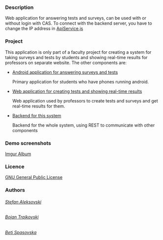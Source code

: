 ### Description
Web application for answering tests and surveys, can be used with or without login with CAS. To connect with the backend server, you have to change the IP address in [ApiService.js](https://github.com/sAleksovski/FinkiAskWeb/blob/master/js/services/ApiService.js)

### Project
This application is only part of a faculty project for creating a system for taking surveys and tests by students and showing real-time results for professors on separate website. The other components are:
* [Android application for answering surveys and tests](https://github.com/sAleksovski/FinkiASK)

  Primary application for students who have phones running android.

* [Web application for creating tests and showing real-time results](https://github.com/vladicaku/finki-ask-frontend)

  Web application used by professors to create tests and surveys and get real-time results for them.

* [Backend for this system](https://github.com/vladicaku/finki-ask-backend)

  Backend for the whole system, using REST to communicate with other components

### Demo screenshots
[Imgur Album](http://imgur.com/a/2ockW)

### Licence
[GNU General Public License](https://github.com/sAleksovski/FinkiASK/blob/master/LICENCE.md)

### Authors
###### [Stefan Aleksovski](https://github.com/sAleksovski)

###### [Bojan Trajkovski](https://github.com/btrajkovski)

###### [Beti Spasovska](https://github.com/BetiSpasovska)


